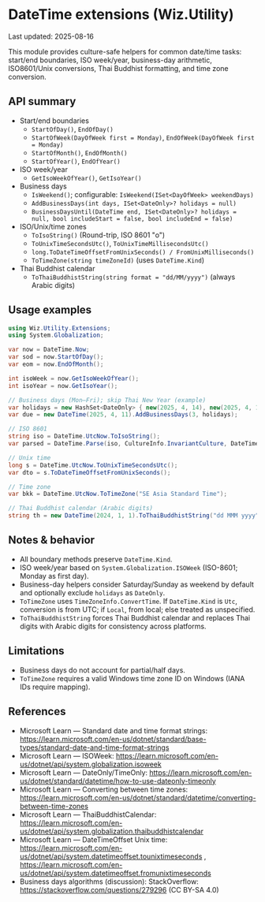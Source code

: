 # DateTime extensions (Wiz.Utility)

Last updated: 2025-08-16

This module provides culture-safe helpers for common date/time tasks: start/end boundaries, ISO week/year, business-day arithmetic, ISO8601/Unix conversions, Thai Buddhist formatting, and time zone conversion.

## API summary

- Start/end boundaries
  - `StartOfDay()`, `EndOfDay()`
  - `StartOfWeek(DayOfWeek first = Monday)`, `EndOfWeek(DayOfWeek first = Monday)`
  - `StartOfMonth()`, `EndOfMonth()`
  - `StartOfYear()`, `EndOfYear()`
- ISO week/year
  - `GetIsoWeekOfYear()`, `GetIsoYear()`
- Business days
  - `IsWeekend()`; configurable: `IsWeekend(ISet<DayOfWeek> weekendDays)`
  - `AddBusinessDays(int days, ISet<DateOnly>? holidays = null)`
  - `BusinessDaysUntil(DateTime end, ISet<DateOnly>? holidays = null, bool includeStart = false, bool includeEnd = false)`
- ISO/Unix/time zones
  - `ToIsoString()` (Round-trip, ISO 8601 "o")
  - `ToUnixTimeSecondsUtc()`, `ToUnixTimeMillisecondsUtc()`
  - `long.ToDateTimeOffsetFromUnixSeconds() / FromUnixMilliseconds()`
  - `ToTimeZone(string timeZoneId)` (uses `DateTime.Kind`)
- Thai Buddhist calendar
  - `ToThaiBuddhistString(string format = "dd/MM/yyyy")` (always Arabic digits)

## Usage examples

```csharp
using Wiz.Utility.Extensions;
using System.Globalization;

var now = DateTime.Now;
var sod = now.StartOfDay();
var eom = now.EndOfMonth();

int isoWeek = now.GetIsoWeekOfYear();
int isoYear = now.GetIsoYear();

// Business days (Mon–Fri); skip Thai New Year (example)
var holidays = new HashSet<DateOnly> { new(2025, 4, 14), new(2025, 4, 15) };
var due = new DateTime(2025, 4, 11).AddBusinessDays(3, holidays);

// ISO 8601
string iso = DateTime.UtcNow.ToIsoString();
var parsed = DateTime.Parse(iso, CultureInfo.InvariantCulture, DateTimeStyles.RoundtripKind);

// Unix time
long s = DateTime.UtcNow.ToUnixTimeSecondsUtc();
var dto = s.ToDateTimeOffsetFromUnixSeconds();

// Time zone
var bkk = DateTime.UtcNow.ToTimeZone("SE Asia Standard Time");

// Thai Buddhist calendar (Arabic digits)
string th = new DateTime(2024, 1, 1).ToThaiBuddhistString("dd MMM yyyy"); // "01 ม.ค. 2567"
```

## Notes & behavior
- All boundary methods preserve `DateTime.Kind`.
- ISO week/year based on `System.Globalization.ISOWeek` (ISO-8601; Monday as first day).
- Business-day helpers consider Saturday/Sunday as weekend by default and optionally exclude `holidays` as `DateOnly`.
- `ToTimeZone` uses `TimeZoneInfo.ConvertTime`. If `DateTime.Kind` is `Utc`, conversion is from UTC; if `Local`, from local; else treated as unspecified.
- `ToThaiBuddhistString` forces Thai Buddhist calendar and replaces Thai digits with Arabic digits for consistency across platforms.

## Limitations
- Business days do not account for partial/half days.
- `ToTimeZone` requires a valid Windows time zone ID on Windows (IANA IDs require mapping).

## References
- Microsoft Learn — Standard date and time format strings: https://learn.microsoft.com/en-us/dotnet/standard/base-types/standard-date-and-time-format-strings
- Microsoft Learn — ISOWeek: https://learn.microsoft.com/en-us/dotnet/api/system.globalization.isoweek
- Microsoft Learn — DateOnly/TimeOnly: https://learn.microsoft.com/en-us/dotnet/standard/datetime/how-to-use-dateonly-timeonly
- Microsoft Learn — Converting between time zones: https://learn.microsoft.com/en-us/dotnet/standard/datetime/converting-between-time-zones
- Microsoft Learn — ThaiBuddhistCalendar: https://learn.microsoft.com/en-us/dotnet/api/system.globalization.thaibuddhistcalendar
- Microsoft Learn — DateTimeOffset Unix time: https://learn.microsoft.com/en-us/dotnet/api/system.datetimeoffset.tounixtimeseconds , https://learn.microsoft.com/en-us/dotnet/api/system.datetimeoffset.fromunixtimeseconds
- Business days algorithms (discussion): StackOverflow: https://stackoverflow.com/questions/279296 (CC BY-SA 4.0)
